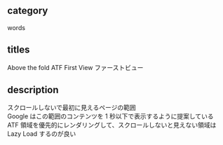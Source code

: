 ## category

words

## titles

Above the fold
ATF
First View
ファーストビュー

## description

スクロールしないで最初に見えるページの範囲  
Google はこの範囲のコンテンツを 1 秒以下で表示するように提案している  
ATF 領域を優先的にレンダリングして、スクロールしないと見えない領域は Lazy Load するのが良い

